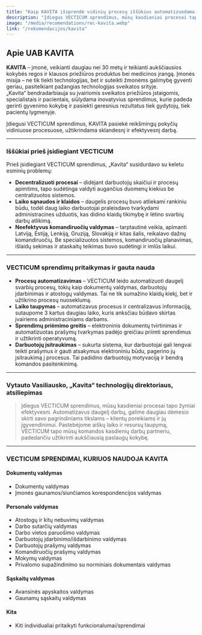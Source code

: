 ```yaml
---
title: "Kaip KAVITA išsprendė vidinių procesų iššūkius automatizuodama darbą"
description: "Įdiegus VECTICUM sprendimus, mūsų kasdieniai procesai tapo žymiai efektyvesni. Automatizavus daugelį darbų, galime daugiau dėmesio skirti savo pagrindiniams tikslams."
image: "/media/recomendations/rec-kavita.webp"
link: "/rekomendacijos/kavita"
---
```



## Apie UAB KAVITA

**KAVITA** – įmonė, veikianti daugiau nei 30 metų ir teikianti aukščiausios kokybės regos ir klausos priežiūros produktus bei medicinos įrangą. Įmonės misija – ne tik tiekti technologijas, bet ir suteikti žmonėms galimybę gyventi geriau, pasitelkiant pažangias technologijas sveikatos srityje.  
„Kavita“ bendradarbiauja su įvairiomis sveikatos priežiūros įstaigomis, specialistais ir pacientais, siūlydama inovatyvius sprendimus, kurie padeda gerinti gyvenimo kokybę ir pasiekti geresnius rezultatus tiek gydytojų, tiek pacientų lygmenyje.

Įdiegusi VECTICUM sprendimus, KAVITA pasiekė reikšmingų pokyčių vidiniuose procesuose, užtikrindama sklandesnį ir efektyvesnį darbą.

---

### Iššūkiai prieš įsidiegiant VECTICUM

Prieš įsidiegiant VECTICUM sprendimus, „Kavita“ susidurdavo su keletu esminių problemų:

- **Decentralizuoti procesai** – didėjant darbuotojų skaičiui ir procesų apimtims, tapo sudėtinga valdyti augančius duomenų kiekius be centralizuotos sistemos.  
- **Laiko sąnaudos ir klaidos** – daugelis procesų buvo atliekami rankiniu būdu, todėl daug laiko darbuotojai praleisdavo tvarkydami administracines užduotis, kas didino klaidų tikimybę ir lėtino svarbių darbų atlikimą.  
- **Neefektyvus komandiruočių valdymas** – tarptautinė veikla, apimanti Latviją, Estiją, Lenkiją, Gruziją, Slovakiją ir kitas šalis, reikalavo dažnų komandiruočių. Be specializuotos sistemos, komandiruočių planavimas, išlaidų sekimas ir ataskaitų teikimas buvo sudėtingi ir imlūs laikui.

---

### VECTICUM sprendimų pritaikymas ir gauta nauda

- **Procesų automatizavimas** – VECTICUM leido automatizuoti daugelį svarbių procesų, tokių kaip dokumentų valdymas, darbuotojų įdarbinimas ir atostogų valdymas. Tai ne tik sumažino klaidų kiekį, bet ir užtikrino procesų nuoseklumą.  
- **Laiko taupymas** – automatizavus procesus ir centralizavus informaciją, sutaupome 3 kartus daugiau laiko, kuris anksčiau būdavo skirtas įvairiems administraciniams darbams.  
- **Sprendimų priėmimo greitis** – elektroninis dokumentų tvirtinimas ir automatizuotas prašymų tvarkymas padėjo greičiau priimti sprendimus ir užtikrinti operatyvumą.  
- **Darbuotojų įsitraukimas** – sukurta sistema, kur darbuotojai gali lengvai teikti prašymus ir gauti atsakymus elektroniniu būdu, pagerino jų įsitraukimą į procesus. Tai padidino darbuotojų motyvaciją ir bendrą komandos pasitenkinimą.

---

### Vytauto Vasiliausko, „Kavita“ technologijų direktoriaus, atsiliepimas

> Įdiegus VECTICUM sprendimus, mūsų kasdieniai procesai tapo žymiai efektyvesni. Automatizavus daugelį darbų, galime daugiau dėmesio skirti savo pagrindiniams tikslams – klientų poreikiams ir jų įgyvendinimui. Pastebėjome aiškų laiko ir resursų taupymą, VECTICUM tapo mūsų komandos kasdienių darbų partneriu, padedančiu užtikrinti aukščiausią paslaugų kokybę.

---

### VECTICUM SPRENDIMAI, KURIUOS NAUDOJA KAVITA

#### Dokumentų valdymas
- Dokumentų valdymas  
- Įmonės gaunamos/siunčiamos korespondencijos valdymas

#### Personalo valdymas
- Atostogų ir kitų nebuvimų valdymas  
- Darbo sutarčių valdymas  
- Darbo vietos paruošimo valdymas  
- Darbuotojų įdarbinimo/išdarbinimo valdymas  
- Darbuotojų prašymų valdymas  
- Komandiruočių prašymų valdymas  
- Mokymų valdymas  
- Privalomo supažindinimo su norminiais dokumentais valdymas

#### Sąskaitų valdymas
- Avansinės apyskaitos valdymas  
- Gaunamų sąskaitų valdymas

#### Kita
- Kiti individualiai pritaikyti funkcionalumai/sprendimai


